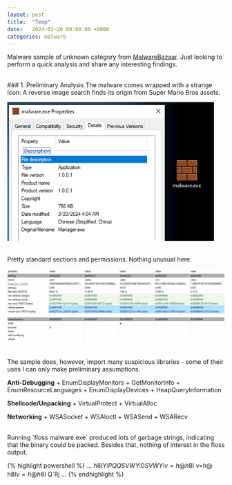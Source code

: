 ```yaml
---
layout: post
title:  "Temp"
date:   2024-03-20 00:00:00 +0000
categories: malware
---
```


Malware sample of unknown category from [MalwareBazaar](https://bazaar.abuse.ch/sample/5b30c309cd996a6ab8c1e2aad4e0d47a566f1cb8859677ac90f1253336451dd1). Just looking to perform a quick analysis and share any interesting findings.

<br>
### 1. Preliminary Analysis
The malware comes wrapped with a strange icon: A reverse image search finds its origin from Super Mario Bros assets.

![icon](/assets/post_assets/temp/icon.png)

<br>
Pretty standard sections and permissions. Nothing unusual here.

![sections](/assets/post_assets/temp/sections.png)

<br>
The sample does, however, import many suspicious libraries - some of their uses I can only make preliminary assumptions.

<b>Anti-Debugging</b>
    + EnumDisplayMonitors
    + GetMonitorInfo
    + EnumResourceLanguages
    + EnumDisplayDevices
    + HeapQueryInformation

<b>Shellcode/Unpacking</b>
    + VirtualProtect
    + VirtualAlloc

<b>Networking</b>
    + WSASocket
    + WSAloctl
    + WSASend
    + WSARecv

<br>
Running `floss malware.exe` produced lots of garbage strings, indicating that the binary could be packed. Besides that, nothing of interest in the floss output.

{% highlight powershell %}
...
h8$I
Y_^[
PQQSVW
Y_^[
0SVW
Y_^[
v=h@
h8$I
v=h@
h8$I
v=h@
h8$I
Q`Rj
...
{% endhighlight %}

